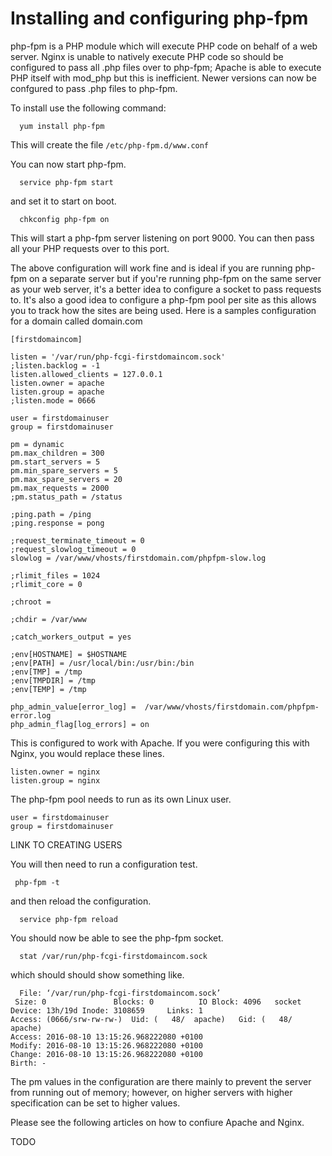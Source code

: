 # Installing and configuring php-fpm
 
php-fpm is a PHP module which will execute PHP code on behalf of a web server. Nginx is unable to natively execute PHP code so should be configured to pass all .php files over to php-fpm; Apache is able to execute PHP itself with mod_php but this is inefficient. Newer versions can now be confgured to pass .php files to php-fpm.

To install use the following command:

```console
  yum install php-fpm
```

This will create the file `/etc/php-fpm.d/www.conf`

You can now start php-fpm.

```console
  service php-fpm start
```

and set it to start on boot.

```console
  chkconfig php-fpm on
```

This will start a php-fpm server listening on port 9000. You can then pass all your PHP requests over to this port.

The above configuration will work fine and is ideal if you are running php-fpm on a separate server but if you're running php-fpm on the same server as your web server, it's a better idea to configure a socket to pass requests to. It's also a good idea to configure a php-fpm pool per site as this allows you to track how the sites are being used. Here is a samples configuration for a domain called domain.com

```console
[firstdomaincom]

listen = '/var/run/php-fcgi-firstdomaincom.sock'
;listen.backlog = -1
listen.allowed_clients = 127.0.0.1
listen.owner = apache
listen.group = apache
;listen.mode = 0666

user = firstdomainuser
group = firstdomainuser

pm = dynamic
pm.max_children = 300
pm.start_servers = 5
pm.min_spare_servers = 5
pm.max_spare_servers = 20
pm.max_requests = 2000
;pm.status_path = /status

;ping.path = /ping
;ping.response = pong

;request_terminate_timeout = 0
;request_slowlog_timeout = 0
slowlog = /var/www/vhosts/firstdomain.com/phpfpm-slow.log

;rlimit_files = 1024
;rlimit_core = 0

;chroot =

;chdir = /var/www

;catch_workers_output = yes

;env[HOSTNAME] = $HOSTNAME
;env[PATH] = /usr/local/bin:/usr/bin:/bin
;env[TMP] = /tmp
;env[TMPDIR] = /tmp
;env[TEMP] = /tmp

php_admin_value[error_log] =  /var/www/vhosts/firstdomain.com/phpfpm-error.log
php_admin_flag[log_errors] = on
```

This is configured to work with Apache. If you were configuring this with Nginx, you would replace these lines.

```console
listen.owner = nginx
listen.group = nginx
```

The php-fpm pool needs to run as its own Linux user.

```console
user = firstdomainuser
group = firstdomainuser
```

LINK TO CREATING USERS

You will then need to run a configuration test.

```console
 php-fpm -t
```

and then reload the configuration.

```console
  service php-fpm reload
```

You should now be able to see the php-fpm socket.

```console
  stat /var/run/php-fcgi-firstdomaincom.sock
  ```
  
 which should should show something like.
 
 ```console
   File: ‘/var/run/php-fcgi-firstdomaincom.sock’
  Size: 0               Blocks: 0          IO Block: 4096   socket
Device: 13h/19d Inode: 3108659     Links: 1
Access: (0666/srw-rw-rw-)  Uid: (   48/  apache)   Gid: (   48/  apache)
Access: 2016-08-10 13:15:26.968222080 +0100
Modify: 2016-08-10 13:15:26.968222080 +0100
Change: 2016-08-10 13:15:26.968222080 +0100
 Birth: -
```

The pm values in the configuration are there mainly to prevent the server from running out of memory; however, on higher servers with higher specification can be set to higher values.

Please see the following articles on how to confiure Apache and Nginx.

TODO